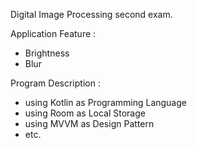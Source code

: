 Digital Image Processing
second exam.

Application Feature :
- Brightness
- Blur

Program Description : 
- using Kotlin as Programming Language
- using Room as Local Storage
- using MVVM as Design Pattern
- etc.
